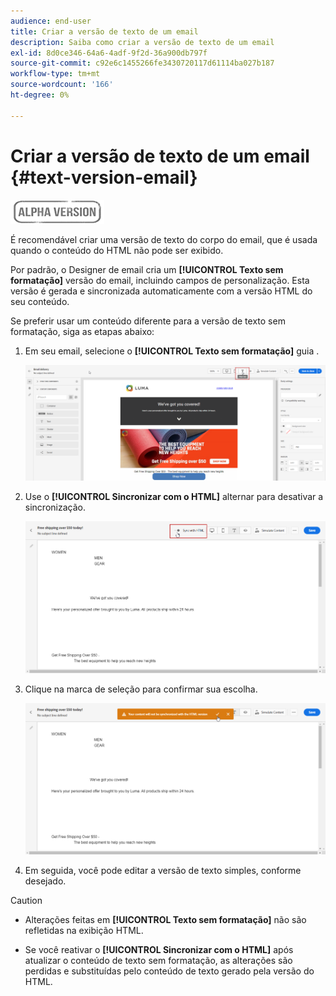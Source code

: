 ```yaml
---
audience: end-user
title: Criar a versão de texto de um email
description: Saiba como criar a versão de texto de um email
exl-id: 8d0ce346-64a6-4adf-9f2d-36a900db797f
source-git-commit: c92e6c1455266fe3430720117d61114ba027b187
workflow-type: tm+mt
source-wordcount: '166'
ht-degree: 0%

---
```


# Criar a versão de texto de um email {#text-version-email}

![](../assets/do-not-localize/badge.png)

É recomendável criar uma versão de texto do corpo do email, que é usada quando o conteúdo do HTML não pode ser exibido.

Por padrão, o Designer de email cria um **[!UICONTROL Texto sem formatação]** versão do email, incluindo campos de personalização. Esta versão é gerada e sincronizada automaticamente com a versão HTML do seu conteúdo.

Se preferir usar um conteúdo diferente para a versão de texto sem formatação, siga as etapas abaixo:

1. Em seu email, selecione o **[!UICONTROL Texto sem formatação]** guia .

   ![](assets/text_version_3.png)

1. Use o **[!UICONTROL Sincronizar com o HTML]** alternar para desativar a sincronização.

   ![](assets/text_version_1.png)

1. Clique na marca de seleção para confirmar sua escolha.

   ![](assets/text_version_2.png)

1. Em seguida, você pode editar a versão de texto simples, conforme desejado.

>[!CAUTION]
>
>* Alterações feitas em **[!UICONTROL Texto sem formatação]** não são refletidas na exibição HTML.
>
>* Se você reativar o **[!UICONTROL Sincronizar com o HTML]** após atualizar o conteúdo de texto sem formatação, as alterações são perdidas e substituídas pelo conteúdo de texto gerado pela versão do HTML.

